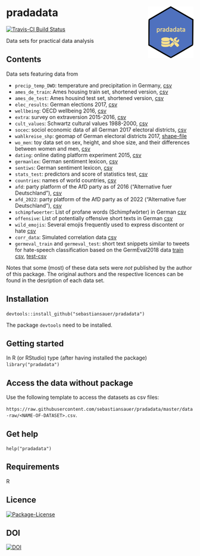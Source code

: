 
<!-- README.md is generated from README.Rmd. Please edit that file and NOT the md file. -->

# pradadata <img src='div/logo.png' align="right" height="139"/>

<!-- badges: start -->

[![Travis-CI Build
Status](https://travis-ci.org/sebastiansauer/pradadata.svg?branch=master)](https://travis-ci.org/sebastiansauer/pradadata)

<!-- badges: end -->

Data sets for practical data analysis

## Contents

Data sets featuring data from

- `precip_temp_DWD`: temperature and precipitation in Germany,
  [csv](https://raw.githubusercontent.com/sebastiansauer/pradadata/master/data-raw/precip_temp_DWD.csv)
- `ames_de_train`: Ames housing train set, shortened version,
  [csv](https://raw.githubusercontent.com/sebastiansauer/pradadata/master/data-raw/ames_de_train.csv)
- `ames_de_test`: Ames housind test set, shortened version,
  [csv](https://raw.githubusercontent.com/sebastiansauer/pradadata/master/data-raw/ames_de_test.csv)
- `elec_results`: German elections 2017,
  [csv](https://raw.githubusercontent.com/sebastiansauer/pradadata/master/data-raw/elec_results.csv)
- `wellbeing`: OECD wellbeing 2016,
  [csv](https://raw.githubusercontent.com/sebastiansauer/pradadata/master/data-raw/wellbeing.csv)
- `extra`: survey on extraversion 2015-2016,
  [csv](https://raw.githubusercontent.com/sebastiansauer/pradadata/master/data-raw/extra.csv)
- `cult_values`: Schwartz cultural values 1988-2000,
  [csv](https://raw.githubusercontent.com/sebastiansauer/pradadata/master/data-raw/cult_values.csv)
- `socec`: sociol economic data of all German 2017 electoral districts,
  [csv](https://raw.githubusercontent.com/sebastiansauer/pradadata/master/data-raw/socec.csv)
- `wahlkreise_shp`: geomap of German electoral districts 2017,
  [shape-file]()
- `wo_men`: toy data set on sex, height, and shoe size, and their
  differences between women and men,
  [csv](https://raw.githubusercontent.com/sebastiansauer/pradadata/master/data-raw/wo_men.csv)
- `dating`: online dating platform experiment 2015,
  [csv](https://raw.githubusercontent.com/sebastiansauer/pradadata/master/data-raw/dating.csv)
- `germanlex`: German sentiment lexicon,
  [csv](https://raw.githubusercontent.com/sebastiansauer/pradadata/master/data-raw/germanlex.csv)
- `sentiws`: German sentiment lexicon,
  [csv](https://raw.githubusercontent.com/sebastiansauer/pradadata/master/data-raw/sentiws.csv)
- `stats_test`: predictors and score of statistics test,
  [csv](https://github.com/sebastiansauer/pradadata/blob/master/data-raw/stats_test.csv)
- `countries`: names of world countries,
  [csv](https://raw.githubusercontent.com/sebastiansauer/pradadata/master/data-raw/countries.csv)
- `afd`: party platform of the AfD party as of 2016 (“Alternative fuer
  Deutschland”),
  [csv](https://raw.githubusercontent.com/sebastiansauer/pradadata/master/data-raw/afd.csv)
- `afd_2022`: party platform of the AfD party as of 2022 (“Alternative
  fuer Deutschland”),
  [csv](https://raw.githubusercontent.com/sebastiansauer/pradadata/master/data-raw/afd_2022.csv)
- `schimpfwoerter`: List of profane words (Schimpfwörter) in German
  [csv](https://raw.githubusercontent.com/sebastiansauer/pradadata/master/data-raw/schimpfwoerter.csv)
- `offensive`: List of potentially offensive short texts in German
  [csv](https://raw.githubusercontent.com/sebastiansauer/pradadata/master/data-raw/offensive.csv)
- `wild_emojis`: Several emojis frequently used to express discontent or
  hate
  [csv](https://raw.githubusercontent.com/sebastiansauer/pradadata/master/data-raw/wild_emojis.csv)
- `corr_data`: Simulated correlation data
  [csv](https://raw.githubusercontent.com/sebastiansauer/pradadata/master/data-raw/corr_data.csv)
- `germeval_train` and `germeval_test`: short text snippets similar to tweets for hate-speech classification based on the GermEval2018 data
  [train csv](https://raw.githubusercontent.com/sebastiansauer/pradadata/master/data-raw/germeval_train.csv), [test-csv](https://raw.githubusercontent.com/sebastiansauer/pradadata/master/data-raw/germeval_test.csv)

Notes that some (most) of these data sets were *not* published by the
author of this package. The original authors and the respective licences
can be found in the desription of each data set.

## Installation

`devtools::install_github("sebastiansauer/pradadata")`

The package `devtools` need to be installed.

## Getting started

In R (or RStudio) type (after having installed the package)
`library("pradadata")`

## Access the data without package

Use the following template to access the datasets as csv files:

`https://raw.githubusercontent.com/sebastiansauer/pradadata/master/data-raw/<NAME-OF-DATASET>.csv`.

## Get help

`help("pradadata")`

## Requirements

R

## Licence

[![Package-License](http://img.shields.io/badge/license-GPL--3-brightgreen.svg?style=flat)](http://www.gnu.org/licenses/gpl-3.0.html)

## DOI

[![DOI](https://zenodo.org/badge/109450408.svg)](https://zenodo.org/badge/latestdoi/109450408)


